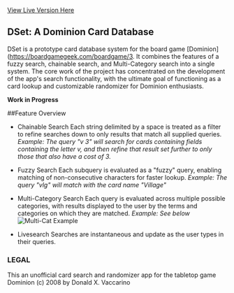 [View Live Version Here](https://dset-app.herokuapp.com/)

## DSet: A Dominion Card Database

DSet is a prototype card database system for the board game [Dominion](https://boardgamegeek.com/boardgame/3. It combines the features of a fuzzy search, chainable search, and Multi-Category search into a single system. The core work of the project has concentrated on the development of the app's search functionality, with the ultimate goal of functioning as a card lookup and customizable randomizer for Dominion enthusiasts.

**Work in Progress**

##Feature Overview
* Chainable Search
Each string delimited by a space is treated as a filter to refine searches down to only results that match all supplied queries.
*Example: The query "v 3" will search for cards containing fields containing the letter v, and then refine that result set further to only those that also
have a cost of 3.*
* Fuzzy Search
Each subquery is evaluated as a "fuzzy" query, enabling matching of non-consecutive characters for faster lookup.
*Example: The query "vlg" will match with the card name "Village"*
* Multi-Category Search
Each query is evaluated across multiple possible categories, with results displayed to the user by the terms and categories on which they are matched.
*Example: See below*
![Multi-Cat Example](https://imgur.com/WomyNrE "Multi-Category Result Display Example")

* Livesearch
Searches are instantaneous and update as the user types in their queries.

### LEGAL
This an unofficial card search and randomizer app for the tabletop game Dominion (c) 2008 by Donald X. Vaccarino
